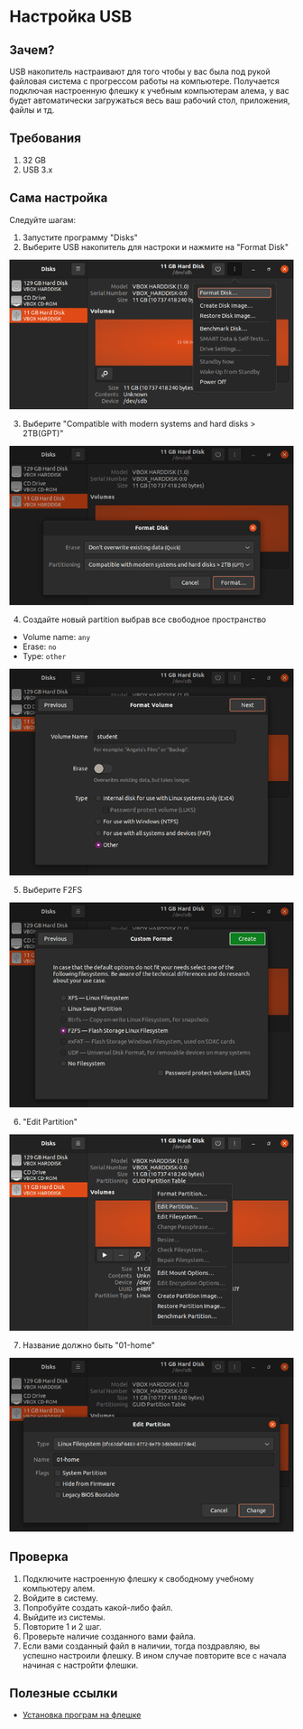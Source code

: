 # Настройка USB 
## Зачем?
USB накопитель настраивают для того чтобы у вас была под рукой файловая система с прогрессом работы на компьютере. Получается подключая настроенную флешку к учебным  компьютерам алема, у вас будет автоматически загружаться весь ваш рабочий стол, приложения, файлы и тд.

## Требования
1. 32 GB
2. USB 3.x

## Сама настройка
Следуйте шагам:

1. Запустите программу "Disks"
2. Выберите USB накопитель для настроки и нажмите на "Format Disk"

![img1](img/usb-configuration/1.png)

3. Выберите "Compatible with modern systems and hard disks > 2TB(GPT)"

![img3](img/usb-configuration/2.png)

4. Создайте новый partition выбрав все свободное пространство

- Volume name: `any`
- Erase: `no`
- Type: `other`

![img6](img/usb-configuration/3.png)

5. Выберите F2FS

![img7](img/usb-configuration/4.png)

6. "Edit Partition"

![img8](img/usb-configuration/5.png)

7. Название должно быть "01-home"

![img9](img/usb-configuration/6.png)

## Проверка
1. Подключите настроенную флешку к свободному учебному компьютеру алем.
2. Войдите в систему.
3. Попробуйте создать какой-либо файл.
4. Выйдите из системы.
5. Повторите 1 и 2 шаг.
6. Проверьте наличие созданного вами файла.
7. Если вами созданный файл в наличии, тогда поздравляю, вы успешно настроили флешку. В ином случае повторите все с начала начиная с настройти флешки.

## Полезные ссылки
- [Установка програм на флешке](usb-application-installation.md)
